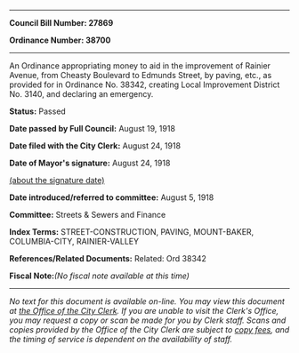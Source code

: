 

********

**Council Bill Number: 27869**
   
**Ordinance Number: 38700**
********

 An Ordinance appropriating money to aid in the improvement of Rainier Avenue, from Cheasty Boulevard to Edmunds Street, by paving, etc., as provided for in Ordinance No. 38342, creating Local Improvement District No. 3140, and declaring an emergency.

**Status:** Passed
   
**Date passed by Full Council:** August 19, 1918
   
**Date filed with the City Clerk:** August 24, 1918
   
**Date of Mayor's signature:** August 24, 1918
   
[(about the signature date)](/~public/approvaldate.htm)
   
   
   
**Date introduced/referred to committee:** August 5, 1918
   
**Committee:** Streets & Sewers and Finance
   
   
**Index Terms:** STREET-CONSTRUCTION, PAVING, MOUNT-BAKER, COLUMBIA-CITY, RAINIER-VALLEY

**References/Related Documents:** Related: Ord 38342

**Fiscal Note:**_(No fiscal note available at this time)_
********

_No text for this document is available on-line. You may view this document at [the Office of the City Clerk](http://www.seattle.gov/leg/clerk/contactUs.htm). If you are unable to visit the Clerk's Office, you may request a copy or scan be made for you by Clerk staff. Scans and copies provided by the Office of the City Clerk are subject to [copy fees](http://clerk.seattle.gov/~public/clerkfees.htm), and the timing of service is dependent on the availability of staff._

